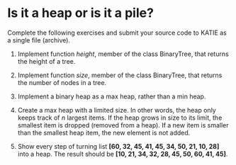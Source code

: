 # Is it a heap or is it a pile?

Complete the following exercises and submit your source code to KATIE as a single file (archive).

1. Implement function *height*, member of the class BinaryTree, that returns the height of a tree.

2. Implement function *size*, member of the class BinaryTree, that returns the number of nodes in a tree.

3. Implement a binary heap as a max heap, rather than a min heap.

4. Create a max heap with a limited size. In other words, the heap only keeps track of *n* largest items. If the heap grows in size to its limit, the smallest item is dropped (removed from a heap). If a new item is smaller than the smallest heap item, the new element is not added.

5. Show every step of turning list **[60, 32, 45, 41, 45, 34, 50, 21, 10, 28]** into a heap. The result should be **[10, 21, 34, 32, 28, 45, 50, 60, 41, 45]**.
